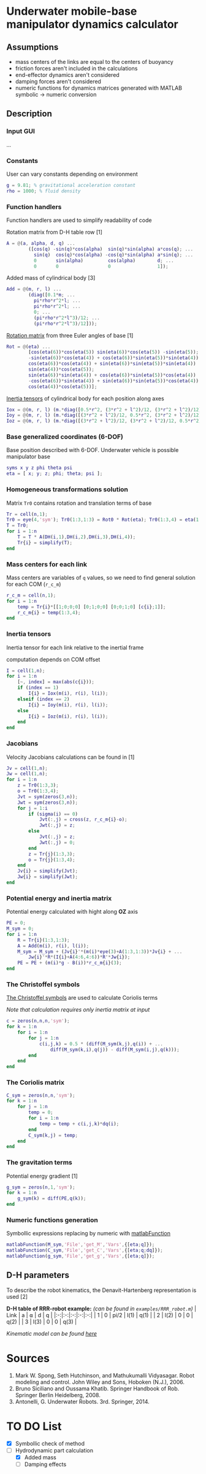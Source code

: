 # Underwater mobile-base manipulator dynamics calculator
## Assumptions
- mass centers of the links are equal to the centers of buoyancy
- friction forces aren't included in the calculations
- end-effector dynamics aren't considered
- damping forces aren't considered
- numeric functions for dynamics matrices generated with MATLAB symbolic -> numeric conversion

## Description
### Input GUI
...
### Constants
User can vary constants depending on environment
```matlab
g = 9.81; % gravitational acceleration constant
rho = 1000; % fluid density
```
### Function handlers
Function handlers are used to simplify readability of code

Rotation matrix from D-H table row [1]
```matlab
A = @(a, alpha, d, q) ...
        ([cos(q) -sin(q)*cos(alpha)  sin(q)*sin(alpha) a*cos(q); ...
          sin(q)  cos(q)*cos(alpha) -cos(q)*sin(alpha) a*sin(q); ...
          0       sin(alpha)         cos(alpha)        d; ...
          0       0                  0                 1]);
```

Added mass of cylindrical body [3]
```matlab
Add = @(m, r, l) ...
        (diag([0.1*m; ...
          pi*rho*r^2*l; ...
          pi*rho*r^2*l; ...
          0; ...
          (pi*rho*r^2*l^3)/12; ...
          (pi*rho*r^2*l^3)/12]));
```

[Rotation matrix](https://en.wikipedia.org/wiki/Rotation_matrix) from three Euler angles of base [1]
```matlab
Rot = @(eta) ...
        [cos(eta(6))*cos(eta(5)) sin(eta(6))*cos(eta(5)) -sin(eta(5)); ...
        -sin(eta(6))*cos(eta(4)) + cos(eta(6))*sin(eta(5))*sin(eta(4)) ...
        cos(eta(6))*cos(eta(4)) + sin(eta(6))*sin(eta(5))*sin(eta(4)) ...
        sin(eta(4))*cos(eta(5));
        sin(eta(6))*sin(eta(4)) + cos(eta(6))*sin(eta(5))*cos(eta(4)) ...
        -cos(eta(6))*sin(eta(4)) + sin(eta(6))*sin(eta(5))*cos(eta(4)) ...
        cos(eta(4))*cos(eta(5))];
```

[Inertia tensors](https://vk.com/away.php?to=https%3A%2F%2Fen.wikipedia.org%2Fwiki%2FList_of_moments_of_inertia) of cylindrical body for each position along axes 
```matlab
Iox = @(m, r, l) (m.*diag([0.5*r^2, (3*r^2 + l^2)/12, (3*r^2 + l^2)/12]));
Ioy = @(m, r, l) (m.*diag([(3*r^2 + l^2)/12, 0.5*r^2, (3*r^2 + l^2)/12]));
Ioz = @(m, r, l) (m.*diag([(3*r^2 + l^2)/12, (3*r^2 + l^2)/12, 0.5*r^2]));
```

### Base generalized coordinates (6-DOF)
Base position described with 6-DOF. Underwater vehicle is possible manipulator base
```matlab
syms x y z phi theta psi
eta = [ x; y; z; phi; theta; psi ];
```

### Homogeneous transformations solution
Matrix `Tr0` contains rotation and translation terms of base 
```matlab
Tr = cell(n,1);
Tr0 = eye(4,'sym'); Tr0(1:3,1:3) = Rot0 * Rot(eta); Tr0(1:3,4) = eta(1:3);
T = Tr0;
for i = 1:n
    T = T * A(DH(i,1),DH(i,2),DH(i,3),DH(i,4));
    Tr{i} = simplify(T);
end
```

### Mass centers for each link
Mass centers are variables of `q` values, so we need to find general solution for each COM (`r_c_m`)
```matlab
r_c_m = cell(n,1);
for i = 1:n    
    temp = Tr{i}*[[1;0;0;0] [0;1;0;0] [0;0;1;0] [c{i};1]];
	r_c_m{i} = temp(1:3,4);  
end
```

### Inertia tensors
Inertia tensor for each link relative to the inertial frame 

computation depends on COM offset
```matlab
I = cell(1,n);
for i = 1:n
    [~, index] = max(abs(c{i}));
    if (index == 1) 
        I{i} = Iox(m(i), r(i), l(i));
    elseif (index == 2)
        I{i} = Ioy(m(i), r(i), l(i));
    else
        I{i} = Ioz(m(i), r(i), l(i));
    end
end
```

### Jacobians
Velocity Jacobians calculations can be found in [1]
```matlab
Jv = cell(1,n);
Jw = cell(1,n);
for i = 1:n
    z = Tr0(1:3,3);
    o = Tr0(1:3,4);
    Jvt = sym(zeros(3,n));
    Jwt = sym(zeros(3,n));
    for j = 1:i
        if (sigma(i) == 0)
            Jvt(:,j) = cross(z, r_c_m{i}-o);
            Jwt(:,j) = z;
        else
            Jvt(:,j) = z;
            Jwt(:,j) = 0;
        end
        z = Tr{j}(1:3,3);
        o = Tr{j}(1:3,4);
    end
    Jv{i} = simplify(Jvt);
    Jw{i} = simplify(Jwt);
end
```

### Potential energy and inertia matrix
Potential energy calculated with hight along **OZ** axis
```matlab
PE = 0;
M_sym = 0;
for i = 1:n
    R = Tr{i}(1:3,1:3);
    A = Add(m(i), r(i), l(i));
    M_sym = M_sym + (Jv{i}'*(m(i)*eye(3)+A(1:3,1:3))*Jv{i} + ...
        Jw{i}'*R*(I{i}+A(4:6,4:6))*R'*Jw{i});
    PE = PE + (m(i)*g - B(i))*r_c_m{i}(3);
end
```

### The Christoffel symbols
[The Christoffel symbols](https://en.wikipedia.org/wiki/Christoffel_symbols) are used to calculate Coriolis terms

*Note that calculation requires only inertia matrix at input*
```matlab
c = zeros(n,n,n,'sym');
for k = 1:n
    for i = 1:n
        for j = 1:n
            c(i,j,k) = 0.5 * (diff(M_sym(k,j),q(i)) + ...
                diff(M_sym(k,i),q(j)) - diff(M_sym(i,j),q(k)));
        end
    end
end
```

### The Coriolis matrix
```matlab
C_sym = zeros(n,n,'sym');
for k = 1:n
    for j = 1:n
        temp = 0;
        for i = 1:n
            temp = temp + c(i,j,k)*dq(i);
        end
        C_sym(k,j) = temp;
    end
end
```

### The gravitation terms
Potential energy gradient [1]
```matlab
g_sym = zeros(n,1,'sym');
for k = 1:n
    g_sym(k) = diff(PE,q(k));
end
```

### Numeric functions generation
Symbollic expressions replacing by numeric with [matlabFunction](https://www.mathworks.com/help/symbolic/matlabfunction.html)
```matlab
matlabFunction(M_sym,'File','get_M','Vars',{[eta;q]});
matlabFunction(C_sym,'File','get_C','Vars',{[eta;q;dq]});
matlabFunction(g_sym,'File','get_g','Vars',{[eta;q]});
```

## D-H parameters
To describe the robot kinematics, the Denavit-Hartenberg representation is used [2]

**D-H table of RRR-robot example:** *(can be found in `examples/RRR_robot.m`)*
| Link | a | ⍺ | d | q |
|:-:|:-:|:-:|:-:|:-:|
| 1 | 0 | pi/2 | l(1) | q(1) |
| 2 | l(2) | 0 | 0 | q(2) |
| 3 | l(3) | 0 | 0 | q(3) |

*Kinematic model can be found [here](https://www.wolframcloud.com/objects/demonstrations/DenavitHartenbergParametersForAThreeLinkRobot-source.nb)*

# Sources
1. Mark W. Spong, Seth Hutchinson, and Mathukumalli Vidyasagar. Robot modeling and control. John Wiley and Sons, Hoboken (N.J.), 2006.
2. Bruno Siciliano and Oussama Khatib. Springer Handbook of Rob. Springer Berlin Heidelberg, 2008.
3. Antonelli, G. Underwater Robots. 3rd. Springer, 2014.

# TO DO List
- [X] Symbollic check of method
- [ ] Hydrodynamic part calculation
    - [X] Added mass 
    - [ ] Damping effects
